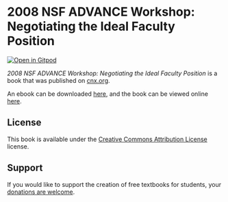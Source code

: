 # 2008 NSF ADVANCE Workshop: Negotiating the Ideal Faculty Position

[![Open in Gitpod](https://gitpod.io/button/open-in-gitpod.svg)](https://gitpod.io/from-referrer/)

_2008 NSF ADVANCE Workshop: Negotiating the Ideal Faculty Position_ is a book that was published on [cnx.org](https://cnx.org/).

An ebook can be downloaded [here](https://github.com/cnx-user-books/cnxbook-2008-nsf-advance-workshop-negotiating-the-ideal-faculty-position/releases/latest), and the book can be viewed online [here](https://github.com/cnx-user-books/cnxbook-2008-nsf-advance-workshop-negotiating-the-ideal-faculty-position/releases/latest).

## License
This book is available under the [Creative Commons Attribution License](./LICENSE) license.

## Support
If you would like to support the creation of free textbooks for students, your [donations are welcome](https://riceconnect.rice.edu/donation/support-openstax-banner).
